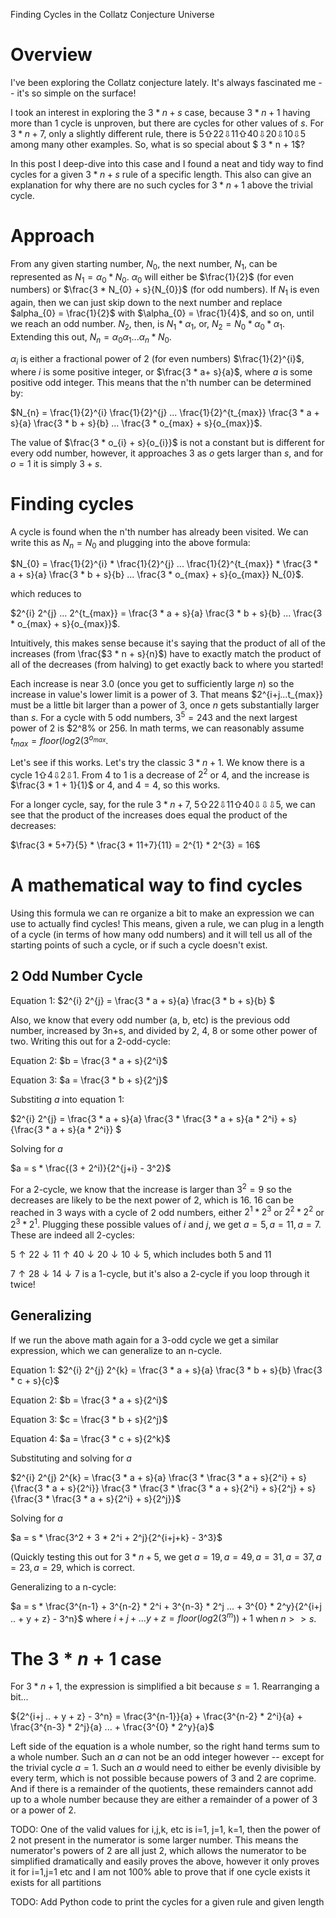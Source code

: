 Finding Cycles in the Collatz Conjecture Universe

# Overview

I've been exploring the Collatz conjecture lately. It's always fascinated me -- it's so simple on the surface! 

I took an interest in exploring the $3 * n + s$ case, because $3 * n + 1$ having more than 1 cycle is unproven, but there are cycles for other values of $s$. For $3 * n + 7$, only a slightly different rule, there is $5 ⇧ 22 ⇩ 11 ⇧ 40 ⇩ 20 ⇩ 10 ⇩ 5$ among many other examples. So, what is so special about $ 3 * n + 1$?

In this post I deep-dive into this case and I found a neat and tidy way to find cycles for a given $3 * n + s$ rule of a specific length. This also can give an explanation for why there are no such cycles for $3 * n + 1$ above the trivial cycle.

# Approach

From any given starting number, $N_{0}$, the next number, $N_{1}$, can be represented as $N_{1} = \alpha_{0} * N_{0}$. $\alpha_{0}$ will either be $\frac{1}{2}$ (for even numbers) or $\frac{3 * N_{0} + s}{N_{0}}$ (for odd numbers). If $N_{1}$ is even again, then we can just skip down to the next number and replace $alpha_{0} = \frac{1}{2}$ with $\alpha_{0} = \frac{1}{4}$, and so on, until we reach an odd number. $N_{2}$, then, is $N_{1} * \alpha_{1}$, or, $N_2 = N_{0} * \alpha_{0} * \alpha_{1}$. Extending this out, $N_{n} = \alpha_{0} \alpha_{1} ... \alpha_{n} * N_{0}$. 

$\alpha_{i}$ is either a fractional power of 2 (for even numbers) $\frac{1}{2}^{i}$, where ${i}$ is some positive integer, or $\frac{3 * a+ s}{a}$, where $a$ is some positive odd integer. This means that the n'th number can be determined by:

$N_{n} = \frac{1}{2}^{i} \frac{1}{2}^{j} ... \frac{1}{2}^{t_{max}} \frac{3 * a + s}{a} \frac{3 * b + s}{b} ... \frac{3 * o_{max} + s}{o_{max}}$.

The value of $\frac{3 * o_{i} + s}{o_{i}}$ is not a constant but is different for every odd number, however, it approaches $3$ as $o$ gets larger than $s$, and for $o=1$ it is simply $3+s$.  

# Finding cycles

A cycle is found when the n'th number has already been visited. We can write this as $N_{n} = N_{0}$ and plugging into the above formula:

$N_{0} = \frac{1}{2}^{i} * \frac{1}{2}^{j} ... \frac{1}{2}^{t_{max}}  * \frac{3 * a + s}{a} \frac{3 * b + s}{b} ... \frac{3 * o_{max} +  s}{o_{max}} N_{0}$.

which reduces to

$2^{i} 2^{j} ... 2^{t_{max}} = \frac{3 * a + s}{a} \frac{3 * b + s}{b} ... \frac{3 * o_{max} + s}{o_{max}}$.

Intuitively, this makes sense because it's saying that the product of all of the increases (from \frac{$3 * n + s}{n}$) have to exactly match the product of all of the decreases (from halving) to get exactly back to where you started!

Each increase is near 3.0 (once you get to sufficiently large $n$) so the increase in value's lower limit is a power of 3. That means $2^{i+j...t_{max}} must be a little bit larger than a power of 3, once $n$ gets substantially larger than $s$. For a cycle with 5 odd numbers, $3^5 = 243$ and the next largest power of 2 is $2^8% or 256. In math terms, we can reasonably assume $t_{max} = floor(log2(3^{o_{max}}$. 

Let's see if this works. Let's try the classic $3 * n + 1$. We know there is a cycle $1 ⇧ 4 ⇩ 2 ⇩ 1$. From 4 to 1 is a decrease of $2^2$ or 4, and the increase is $\frac{3 * 1 + 1}{1}$ or 4, and $4=4$, so this works.

For a longer cycle, say, for the rule $3 * n + 7$, $5 ⇧ 22 ⇩ 11 ⇧ 40 ⇩⇩⇩ 5$, we can see that the product of the increases does equal the product of the decreases:

$\frac{3 * 5+7}{5} * \frac{3 * 11+7}{11} = 2^{1} * 2^{3} = 16$

# A mathematical way to find cycles

Using this formula we can re organize a bit to make an expression we can use to actually find cycles! This means, given a rule, we can plug in a length of a cycle (in terms of how many odd numbers) and it will tell us all of the starting points of such a cycle, or if such a cycle doesn't exist.

## 2 Odd Number Cycle

Equation 1: $2^{i} 2^{j} = \frac{3 * a + s}{a} \frac{3 * b + s}{b} $

Also, we know that every odd number (a, b, etc) is the previous odd number, increased by 3n+s, and divided by 2, 4, 8 or some other power of two. Writing this out for a 2-odd-cycle:

Equation 2: $b = \frac{3 * a + s}{2^i}$

Equation 3: $a = \frac{3 * b + s}{2^j}$

Substiting $a$ into equation 1:

$2^{i} 2^{j} = \frac{3 * a + s}{a} \frac{3 * \frac{3 * a + s}{a * 2^i} + s}{\frac{3 * a + s}{a * 2^i}} $

Solving for $a$

$a = s * \frac{(3 + 2^i)}{2^{j+i} - 3^2}$ 

For a 2-cycle, we know that the increase is larger than $3^2 = 9$ so the decreases are likely to be the next power of 2, which is 16. 16 can be reached in 3 ways with a cycle of 2 odd numbers, either $2^1 * 2^3$ or $2^2 * 2^2$ or $2^3 * 2^1$. Plugging these possible values of $i$ and $j$, we get $a = 5, a=11, a=7$. These are indeed all 2-cycles:

$5 \uparrow 22 \downarrow 11 \uparrow 40 \downarrow 20 \downarrow 10 \downarrow 5$, which includes both 5 and 11 

$7 \uparrow 28 \downarrow 14 \downarrow 7$ is a 1-cycle, but it's also a 2-cycle if you loop through it twice!

## Generalizing

If we run the above math again for a 3-odd cycle we get a similar expression, which we can generalize to an n-cycle.

Equation 1: $2^{i} 2^{j} 2^{k} = \frac{3 * a + s}{a} \frac{3 * b + s}{b} \frac{3 * c + s}{c}$

Equation 2: $b = \frac{3 * a + s}{2^i}$

Equation 3: $c = \frac{3 * b + s}{2^j}$

Equation 4: $a = \frac{3 * c + s}{2^k}$

Substituting and solving for $a$

$2^{i} 2^{j} 2^{k} = \frac{3 * a + s}{a} \frac{3 * \frac{3 * a + s}{2^i} + s}{\frac{3 * a + s}{2^i}} \frac{3 * \frac{3 * \frac{3 * a + s}{2^i} + s}{2^j} + s}{\frac{3 * \frac{3 * a + s}{2^i} + s}{2^j}}$ 

Solving for $a$

$a = s * \frac{3^2 + 3 * 2^i + 2^j}{2^{i+j+k} - 3^3}$

(Quickly testing this out for $3 * n + 5$, we get $a=19, a=49, a=31, a=37, a=23, a=29$, which is correct. 

Generalizing to a n-cycle:

$a = s * \frac{3^{n-1} + 3^{n-2} * 2^i + 3^{n-3} * 2^j ... + 3^{0} * 2^y}{2^{i+j .. + y + z} - 3^n}$ where $i + j + ... y + z = floor(log2(3^m))+1$ when $n >> s$.

# The $3 * n + 1$ case

For $3 * n + 1$, the expression is simplified a bit because $s=1$. Rearranging a bit... 

${2^{i+j .. + y + z} - 3^n} = \frac{3^{n-1}}{a} + \frac{3^{n-2} * 2^i}{a} + \frac{3^{n-3} * 2^j}{a} ... + \frac{3^{0} * 2^y}{a}$

Left side of the equation is a whole number, so the right hand terms sum to a whole number. Such an $a$ can not be an odd integer however -- except for the trivial cycle $a=1$. Such an $a$ would need to either be evenly divisible by every term, which is not possible because powers of 3 and 2 are coprime. And if there is a remainder of the quotients, these remainders cannot add up to a whole number because they are either a remainder of a power of 3 or a power of 2. 

TODO: One of the valid values for i,j,k, etc is i=1, j=1, k=1, then the power of 2 not present in the numerator is some larger number. This means the numerator's powers of 2 are all just 2, which allows the numerator to be simplified dramatically and easily proves the above, however it only proves it for i=1,j=1 etc and I am not 100% able to prove that if one cycle exists it exists for all partitions

TODO: Add Python code to print the cycles for a given rule and given length




